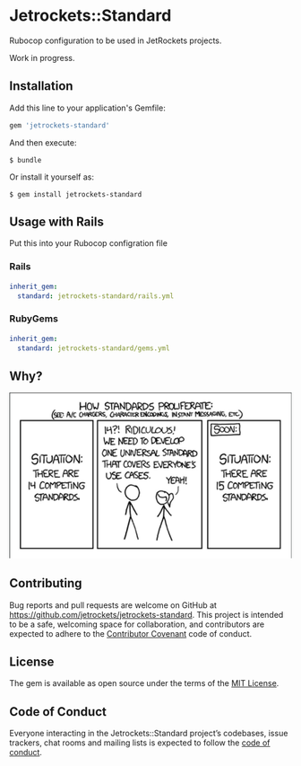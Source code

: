 # Jetrockets::Standard

Rubocop configuration to be used in JetRockets projects.

Work in progress.

## Installation

Add this line to your application's Gemfile:

```ruby
gem 'jetrockets-standard'
```

And then execute:

    $ bundle

Or install it yourself as:

    $ gem install jetrockets-standard

## Usage with Rails

Put this into your Rubocop configration file

### Rails

```yml
inherit_gem:
  standard: jetrockets-standard/rails.yml
```

### RubyGems

```yml
inherit_gem:
  standard: jetrockets-standard/gems.yml
```

## Why?

![Standards](./assets/standards.png?raw=true "Standards")


## Contributing

Bug reports and pull requests are welcome on GitHub at https://github.com/jetrockets/jetrockets-standard. This project is intended to be a safe, welcoming space for collaboration, and contributors are expected to adhere to the [Contributor Covenant](http://contributor-covenant.org) code of conduct.

## License

The gem is available as open source under the terms of the [MIT License](https://opensource.org/licenses/MIT).

## Code of Conduct

Everyone interacting in the Jetrockets::Standard project’s codebases, issue trackers, chat rooms and mailing lists is expected to follow the [code of conduct](https://github.com/jetrockets/jetrockets-standard/blob/master/CODE_OF_CONDUCT.md).
